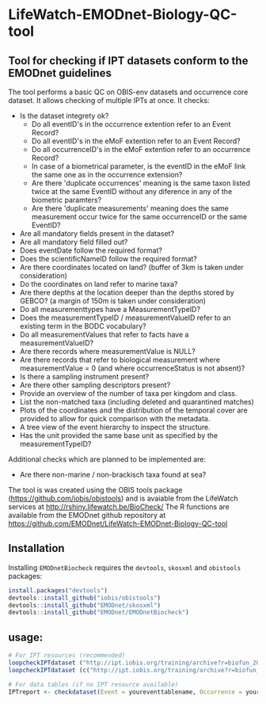 # LifeWatch-EMODnet-Biology-QC-tool

## Tool for checking if IPT datasets conform to the EMODnet guidelines 
The tool performs a basic QC on OBIS-env datasets and occurrence core dataset.  It allows checking of multiple IPTs at once. It checks:

- Is the dataset integrety ok?
  * Do all eventID's in the occurrence extention refer to an Event Record?
  * Do all eventID's in the eMoF extention refer to an Event Record?
  * Do all occurrenceID's in the eMoF extention refer to an occurrence Record?
  * In case of a biometrical parameter, is the eventID in the eMoF link the same one as in the occurrence extension?
  * Are there 'duplicate occurrences' meaning is the same taxon listed twice at the same EventID without any diference in any of the biometric paramters?
  * Are there 'duplicate measurements' meaning does the same measurement occur twice for the same occurrenceID or the same EventID?
-    Are all mandatory fields present in the dataset?
-    Are all mandatory field filled out?
-    Does eventDate follow the required format?
-    Does the scientificNameID follow the required format?
-    Are there coordinates located on land? (buffer of 3km is taken under consideration)
-    Do the coordinates on land refer to marine taxa?
-    Are there depths at the location deeper than the depths stored by GEBCO? (a margin of 150m is taken under consideration)
-    Do all measurementtypes have a MeasurementTypeID?
-    Does the measurementTypeID / measurementValueID refer to an existing term in the BODC vocabulary?
-    Do all measurementValues that refer to facts have a measurementValueID?
-    Are there records where measurementValue is NULL?
-    Are there records that refer to biological measurement  where measurementValue = 0 (and where occurrenceStatus is not absent)?
-   Is there a sampling instrument present?
-   Are there other sampling descriptors present?
-   Provide an overview of the number of taxa per kingdom and class.
-   List the non-matched taxa (including deleted and quarantined matches)
-   Plots of the coordinates and the distribution of the temporal cover are provided to allow for quick comparison with the metadata. 
-   A tree view of the event hierarchy to inspect the structure.
 -  Has the unit provided the same base unit as specified by the measurementTypeID?

Additional checks which are planned to be implemented are:

 -  Are there non-marine / non-brackisch taxa found at sea? 

 
The tool is was created using the OBIS tools package (https://github.com/iobis/obistools) and is avaiable from the LifeWatch services at http://rshiny.lifewatch.be/BioCheck/
The R functions are available from the EMODnet github repository at https://github.com/EMODnet/LifeWatch-EMODnet-Biology-QC-tool


## Installation

Installing `EMODnetBiocheck` requires the `devtools`, `skosxml` and `obistools` packages:

```R
install.packages("devtools")
devtools::install_github("iobis/obistools")
devtools::install_github("EMODnet/skosxml")
devtools::install_github("EMODnet/EMODnetBiocheck")
```


## usage:
```R
# For IPT resources (recommended)
loopcheckIPTdataset ("http://ipt.iobis.org/training/archive?r=biofun_2009", tree="yes")
loopcheckIPTdataset (c("http://ipt.iobis.org/training/archive?r=biofun_2009", "http://ipt.vliz.be/eurobis/resource?r=benthic-fauna-arrabida-2007-2009", tree="yes"))

# For data tables (if no IPT resource available)
IPTreport <- checkdataset(Event = youreventtablename, Occurrence = youroccurrencetablename, eMoF = youremoftablename)
```
